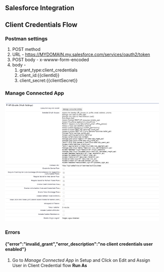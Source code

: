 Salesforce Integration
----------------------

## Client Credentials Flow

### Postman settings
1. POST method
2. URL - https://MYDOMAIN.my.salesforce.com/services/oauth2/token
3. POST body - x-wwww-form-encoded
4. body -
   1. grant_type:client_credentials
   2. client_id:{{clientId}}
   3. client_secret:{{clientSecret}}

### Manage Connected App

![alt text](./app%20manager.png)

### Errors

#### {"error":"invalid_grant","error_description":"no client credentials user enabled"}

1. Go to *Manage Connected App* in Setup and Click on Edit and Assign User in Client Credential flow **Run As**
 
